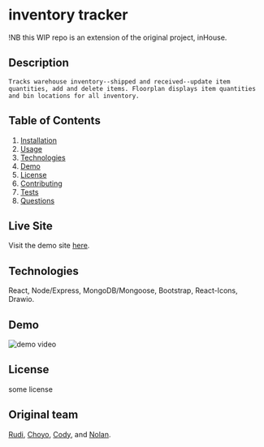 # inventory tracker

!NB this WIP repo is an extension of the original project, inHouse.

## Description

    Tracks warehouse inventory--shipped and received--update item quantities, add and delete items. Floorplan displays item quantities and bin locations for all inventory.

## Table of Contents

1. [Installation](#installation)
2. [Usage](#usage)
3. [Technologies](#technologies)
4. [Demo](#demo)
5. [License](#license)
6. [Contributing](#contributing)
7. [Tests](#tests)
8. [Questions](#questions)

## Live Site

Visit the demo site [here](https://inhouse-tracker.herokuapp.com/).

## Technologies

React, Node/Express, MongoDB/Mongoose, Bootstrap, React-Icons, Drawio.

## Demo

<img src="./client/src/images/floorplan-demo.gif" alt="demo video">

## License

some license

## Original team

[Rudi](https://github.com/rkraeher), [Choyo](https://github.com/cmatsuta), [Cody](https://github.com/codymu45), and [Nolan](https://github.com/Nolanws1).
